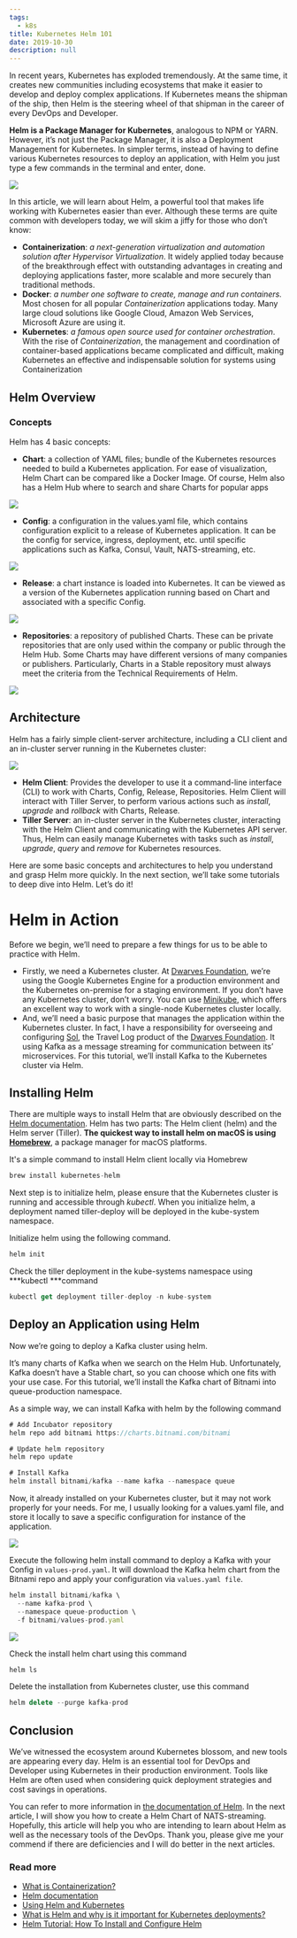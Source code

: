 ```yaml
---
tags: 
  - k8s
title: Kubernetes Helm 101
date: 2019-10-30
description: null
---
```


In recent years, Kubernetes has exploded tremendously. At the same time, it creates new communities including ecosystems that make it easier to develop and deploy complex applications. If Kubernetes means the shipman of the ship, then Helm is the steering wheel of that shipman in the career of every DevOps and Developer.

**Helm is a Package Manager for Kubernetes**, analogous to NPM or YARN. However, it’s not just the Package Manager, it is also a Deployment Management for Kubernetes. In simpler terms, instead of having to define various Kubernetes resources to deploy an application, with Helm you just type a few commands in the terminal and enter, done.

![](assets/kubernetes-helm-101_6a409c81c3372fda59fd6217eab2fabc_md5.webp)

In this article, we will learn about Helm, a powerful tool that makes life working with Kubernetes easier than ever. Although these terms are quite common with developers today, we will skim a jiffy for those who don’t know:

* **Containerization**: *a next-generation virtualization and automation solution after Hypervisor Virtualization*. It widely applied today because of the breakthrough effect with outstanding advantages in creating and deploying applications faster, more scalable and more securely than traditional methods.
* **Docker**: *a number one software to create, manage and run containers.* Most chosen for all popular *Containerization* applications today. Many large cloud solutions like Google Cloud, Amazon Web Services, Microsoft Azure are using it.
* **Kubernetes**: *a famous open source used for container orchestration*. With the rise of *Containerization*, the management and coordination of container-based applications became complicated and difficult, making Kubernetes an effective and indispensable solution for systems using Containerization

## Helm Overview

### Concepts
Helm has 4 basic concepts:

* **Chart**: a collection of YAML files; bundle of the Kubernetes resources needed to build a Kubernetes application. For ease of visualization, Helm Chart can be compared like a Docker Image. Of course, Helm also has a Helm Hub where to search and share Charts for popular apps

![](playground/01_literature/assets/kubernetes-helm-101_6a409c81c3372fda59fd6217eab2fabc_md5.webp)

* **Config**: a configuration in the values.yaml file, which contains configuration explicit to a release of Kubernetes application. It can be the config for service, ingress, deployment, etc. until specific applications such as Kafka, Consul, Vault, NATS-streaming, etc.

![](assets/kubernetes-helm-101_ea686ec580638794529f8054ef266a45_md5.webp)

* **Release**: a chart instance is loaded into Kubernetes. It can be viewed as a version of the Kubernetes application running based on Chart and associated with a specific Config.

![](assets/kubernetes-helm-101_17c2731e7fc3be306d1da3317bbee37a_md5.webp)

* **Repositories**: a repository of published Charts. These can be private repositories that are only used within the company or public through the Helm Hub. Some Charts may have different versions of many companies or publishers. Particularly, Charts in a Stable repository must always meet the criteria from the Technical Requirements of Helm.

![](assets/kubernetes-helm-101_426db2b83abcad55d8b8ce46b11fa2d0_md5.webp)

## Architecture
Helm has a fairly simple client-server architecture, including a CLI client and an in-cluster server running in the Kubernetes cluster:

![](assets/kubernetes-helm-101_63fcd3d5115887bdd2e46fd0f8c337b7_md5.webp)

* **Helm Client**: Provides the developer to use it a command-line interface (CLI) to work with Charts, Config, Release, Repositories. Helm Client will interact with Tiller Server, to perform various actions such as *install*, *upgrade* and *rollback* with Charts, Release.
* **Tiller Server**: an in-cluster server in the Kubernetes cluster, interacting with the Helm Client and communicating with the Kubernetes API server. Thus, Helm can easily manage Kubernetes with tasks such as *install*, *upgrade*, *query* and *remove* for Kubernetes resources.

Here are some basic concepts and architectures to help you understand and grasp Helm more quickly. In the next section, we’ll take some tutorials to deep dive into Helm. Let’s do it!

# Helm in Action
Before we begin, we’ll need to prepare a few things for us to be able to practice with Helm.

* Firstly, we need a Kubernetes cluster. At [Dwarves Foundation](https://dwarves.foundation/), we’re using the Google Kubernetes Engine for a production environment and the Kubernetes on-premise for a staging environment. If you don’t have any Kubernetes cluster, don’t worry. You can use [Minikube](https://kubernetes.io/docs/setup/learning-environment/minikube/), which offers an excellent way to work with a single-node Kubernetes cluster locally.
* And, we’ll need a basic purpose that manages the application within the Kubernetes cluster. In fact, I have a responsibility for overseeing and configuring [Sol](https://solapp.io/), the Travel Log product of the [Dwarves Foundation](https://dwarves.foundation/). It using Kafka as a message streaming for communication between its’ microservices. For this tutorial, we’ll install Kafka to the Kubernetes cluster via Helm.

## **Installing Helm**
There are multiple ways to install Helm that are obviously described on the [Helm documentation](https://helm.sh/docs/using_helm/#installing-helm). Helm has two parts: The Helm client (helm) and the Helm server (Tiller). **The quickest way to install helm on macOS is using** **[Homebrew](https://brew.sh/)**, a package manager for macOS platforms.

It's a simple command to install Helm client locally via Homebrew

```javascript
brew install kubernetes-helm
```

Next step is to initialize helm, please ensure that the Kubernetes cluster is running and accessible through *kubectl*. When you initialize helm, a deployment named tiller-deploy will be deployed in the kube-system namespace.

Initialize helm using the following command.

```javascript
helm init
```

Check the tiller deployment in the kube-systems namespace using ***kubectl ***command

```javascript
kubectl get deployment tiller-deploy -n kube-system
```

## Deploy an Application using Helm
Now we’re going to deploy a Kafka cluster using helm.

It’s many charts of Kafka when we search on the Helm Hub. Unfortunately, Kafka doesn’t have a Stable chart, so you can choose which one fits with your use case. For this tutorial, we’ll install the Kafka chart of Bitnami into queue-production namespace.

As a simple way, we can install Kafka with helm by the following command

```javascript
# Add Incubator repository
helm repo add bitnami https://charts.bitnami.com/bitnami

# Update helm repository
helm repo update

# Install Kafka
helm install bitnami/kafka --name kafka --namespace queue
```

Now, it already installed on your Kubernetes cluster, but it may not work properly for your needs. For me, I usually looking for a values.yaml file, and store it locally to save a specific configuration for instance of the application.

![](assets/kubernetes-helm-101_cf8bf24ef2e60c2dbc46df36ee6a9639_md5.webp)

Execute the following helm install command to deploy a Kafka with your Config in `values-prod.yaml`. It will download the Kafka helm chart from the Bitnami repo and apply your configuration via `values.yaml file`.

```javascript
helm install bitnami/kafka \
  --name kafka-prod \
  --namespace queue-production \
  -f bitnami/values-prod.yaml
```

![](assets/kubernetes-helm-101_f864eb297f5f2ff0a55adc3876a07a3c_md5.webp)

Check the install helm chart using this command

```javascript
helm ls
```

Delete the installation from Kubernetes cluster, use this command

```javascript
helm delete --purge kafka-prod
```

## Conclusion
We’ve witnessed the ecosystem around Kubernetes blossom, and new tools are appearing every day. Helm is an essential tool for DevOps and Developer using Kubernetes in their production environment. Tools like Helm are often used when considering quick deployment strategies and cost savings in operations.

You can refer to more information in [the documentation of Helm](https://helm.sh/docs/). In the next article, I will show you how to create a Helm Chart of NATS-streaming. Hopefully, this article will help you who are intending to learn about Helm as well as the necessary tools of the DevOps. Thank you, please give me your commend if there are deficiencies and I will do better in the next articles.

### Read more
* [What is Containerization?](https://hackernoon.com/what-is-containerization-83ae53a709a6#targetText=Containerization%20involves%20bundling%20an%20application,ecosystems%20are%20Docker%20and%20Kubernetes.)
* [Helm documentation](https://helm.sh/docs/)
* [Using Helm and Kubernetes](https://www.baeldung.com/kubernetes-helm)
* [What is Helm and why is it important for Kubernetes deployments?](https://boxboat.com/2018/09/19/helm-and-kubernetes-deployments/)
* [Helm Tutorial: How To Install and Configure Helm](https://devopscube.com/install-configure-helm-kubernetes/)